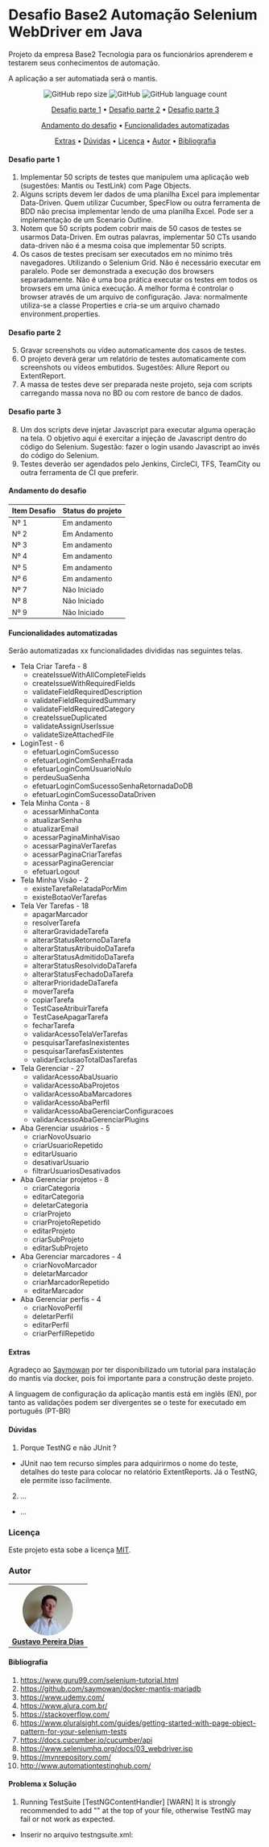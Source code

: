 # Desafio Base2 Automação Selenium WebDriver em Java

Projeto da empresa Base2 Tecnologia para os funcionários aprenderem e testarem seus conhecimentos de automação.

A aplicação a ser automatiada será o mantis.

<p align="center">
	<img alt="GitHub repo size" src="https://img.shields.io/github/repo-size/gpd38/desafioBase2AutomacaoSeleniumWebDriverJava">
	<img alt="GitHub" src="https://img.shields.io/github/license/gpd38/desafioBase2AutomacaoSeleniumWebDriverJava">
	<img alt="GitHub language count" src="https://img.shields.io/github/languages/count/gpd38/desafioBase2AutomacaoSeleniumWebDriverJava">
</p>

<p align="center">
	<a href="#Desafio Parte1">Desafio parte 1</a> •
	<a href="#Desafio Parte2">Desafio parte 2</a> •
	<a href="#Desafio Parte3">Desafio parte 3</a>
</p>
<p align="center">
	<a href="#Andamento do desafio">Andamento do desafio</a> •
	<a href="#Funcionalidades automatizadas">Funcionalidades automatizadas</a>
</p>
<p align="center">
	<a href="#Extras">Extras</a> •
	<a href="#Dúvidas">Dúvidas</a> •
	<a href="#Licença">Licença</a> •
	<a href="#Autor">Autor</a> •
	<a href="#Bibliografia">Bibliografia</a>
</p>

#### Desafio parte 1

1. Implementar 50 scripts de testes que manipulem uma aplicação web (sugestões: Mantis ou TestLink) com Page Objects.
2. Alguns scripts devem ler dados de uma planilha Excel para implementar Data-Driven.
Quem utilizar Cucumber, SpecFlow ou outra ferramenta de BDD não precisa implementar lendo de uma planilha Excel. Pode ser a implementação de um Scenario Outline.
3. Notem que 50 scripts podem cobrir mais de 50 casos de testes se usarmos Data-Driven. Em outras palavras, implementar 50 CTs usando data-driven não é a mesma coisa que implementar 50 scripts.
4. Os casos de testes precisam ser executados em no mínimo três navegadores. Utilizando o Selenium Grid.
Não é necessário executar em paralelo. Pode ser demonstrada a execução dos browsers separadamente.
Não é uma boa prática executar os testes em todos os browsers em uma única execução. A melhor forma é controlar o browser através de um arquivo de configuração.
Java: normalmente utiliza-se a classe Properties e cria-se um arquivo chamado environment.properties.

#### Desafio parte 2

5. Gravar screenshots ou vídeo automaticamente dos casos de testes.
6. O projeto deverá gerar um relatório de testes automaticamente com screenshots ou vídeos embutidos. Sugestões: Allure Report ou ExtentReport.
7. A massa de testes deve ser preparada neste projeto, seja com scripts carregando massa nova no BD ou com restore de banco de dados.

#### Desafio parte 3

8. Um dos scripts deve injetar Javascript para executar alguma operação na tela. O objetivo aqui é exercitar a injeção de Javascript dentro do código do Selenium.
Sugestão: fazer o login usando Javascript ao invés do código do Selenium.
9. Testes deverão ser agendados pelo Jenkins, CircleCI, TFS, TeamCity ou outra ferramenta de CI que preferir.

#### Andamento do desafio

| Item Desafio   | Status do projeto |
| -------------- | ----------------- |
| Nº 1           | Em andamento      |
| Nº 2           | Em Andamento 	 |
| Nº 3           | Em andamento      |
| Nº 4           | Em andamento      |
| Nº 5           | Em andamento      |
| Nº 6           | Em andamento      |
| Nº 7           | Não Iniciado      |
| Nº 8           | Não Iniciado      |
| Nº 9           | Não Iniciado      |

#### Funcionalidades automatizadas

Serão automatizadas xx funcionalidades divididas nas seguintes telas.

- Tela Criar Tarefa - 8
	- createIssueWithAllCompleteFields
	- createIssueWithRequiredFields
	- validateFieldRequiredDescription
	- validateFieldRequiredSummary
	- validateFieldRequiredCategory
	- createIssueDuplicated
	- validateAssignUserIssue
	- validateSizeAttachedFile
- LoginTest - 6
    - efetuarLoginComSucesso
	- efetuarLoginComSenhaErrada
	- efetuarLoginComUsuarioNulo
	- perdeuSuaSenha
	- efetuarLoginComSucessoSenhaRetornadaDoDB
	- efetuarLoginComSucessoDataDriven
- Tela Minha Conta - 8
	- acessarMinhaConta
	- atualizarSenha
	- atualizarEmail
	- acessarPaginaMinhaVisao
	- acessarPaginaVerTarefas
	- acessarPaginaCriarTarefas
	- acessarPaginaGerenciar
	- efetuarLogout
- Tela Minha Visão - 2
	- existeTarefaRelatadaPorMim
	- existeBotaoVerTarefas
- Tela Ver Tarefas - 18
	- apagarMarcador
	- resolverTarefa
	- alterarGravidadeTarefa
	- alterarStatusRetornoDaTarefa
	- alterarStatusAtribuidoDaTarefa
	- alterarStatusAdmitidoDaTarefa
	- alterarStatusResolvidoDaTarefa
	- alterarStatusFechadoDaTarefa
	- alterarPrioridadeDaTarefa
	- moverTarefa
	- copiarTarefa
	- TestCaseAtribuirTarefa
	- TestCaseApagarTarefa
	- fecharTarefa
	- validarAcessoTelaVerTarefas
	- pesquisarTarefasInexistentes
	- pesquisarTarefasExistentes
	- validarExclusaoTotalDasTarefas
- Tela Gerenciar - 27
    - validarAcessoAbaUsuario
	- validarAcessoAbaProjetos
	- validarAcessoAbaMarcadores
	- validarAcessoAbaPerfil
	- validarAcessoAbaGerenciarConfiguracoes
	- validarAcessoAbaGerenciarPlugins
- Aba Gerenciar usuários - 5
    - criarNovoUsuario
    - criarUsuarioRepetido
    - editarUsuario
    - desativarUsuario
    - filtrarUsuariosDesativados
- Aba Gerenciar projetos - 8
    - criarCategoria
    - editarCategoria
    - deletarCategoria
    - criarProjeto
    - criarProjetoRepetido
    - editarProjeto
    - criarSubProjeto
    - editarSubProjeto
- Aba Gerenciar marcadores - 4
    - criarNovoMarcador
    - deletarMarcador
    - criarMarcadorRepetido
    - editarMarcador
- Aba Gerenciar perfis - 4
    - criarNovoPerfil
    - deletarPerfil
    - editarPerfil
    - criarPerfilRepetido

#### Extras

Agradeço ao [Saymowan](https://github.com/saymowan/docker-mantis-mariadb) por ter disponibilizado um tutorial para instalação do mantis via docker, pois foi importante para a construção deste projeto.

A linguagem de configuração da aplicação mantis está em inglês (EN), por tanto as validações podem ser divergentes se o teste for executado em português (PT-BR)

#### Dúvidas
1) Porque TestNG e não JUnit ?
  - JUnit nao tem recurso simples para adquirirmos o nome do teste, detalhes do teste para colocar no relatório ExtentReports. Já o TestNG, ele permite isso facilmente.
2) ... 
  - ...

### Licença

Este projeto esta sobe a licença [MIT](./LICENSE).

### Autor

<table>
	<tr>
		<td align="center">
			<a href="https://www.linkedin.com/in/gustavopereiradias">
				<img style="border-radius: 50%;" src="https://raw.githubusercontent.com/gpd38/cursoNutrorAutomacaoWeb/master/img/gustavo.png" width="100px;" alt="fotografia do autor do github"/>
				<br /><b>Gustavo Pereira Dias</b>
			</a>
			<br />
		</td>
	</tr>
</table>

#### Bibliografia

1. https://www.guru99.com/selenium-tutorial.html
2. https://github.com/saymowan/docker-mantis-mariadb
3. https://www.udemy.com/
4. https://www.alura.com.br/
5. https://stackoverflow.com/
6. https://www.pluralsight.com/guides/getting-started-with-page-object-pattern-for-your-selenium-tests
7. https://docs.cucumber.io/cucumber/api
8. https://www.seleniumhq.org/docs/03_webdriver.jsp
9. https://mvnrepository.com/
10. http://www.automationtestinghub.com/

#### Problema x Solução
1) Running TestSuite [TestNGContentHandler] [WARN] It is strongly recommended to add "<!DOCTYPE suite SYSTEM "http://testng.org/testng-1.0.dtd" >" at the top of your file, otherwise TestNG may fail or not work as expected.
  - Inserir no arquivo testngsuite.xml: <!DOCTYPE suite SYSTEM "http://testng.org/testng-1.0.dtd" >
